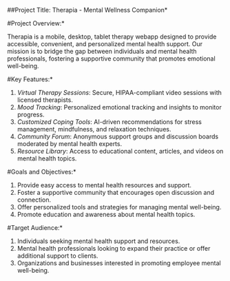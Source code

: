 ##Project Title: Therapia - Mental Wellness Companion*

#Project Overview:*

Therapia is a mobile, desktop, tablet therapy webapp designed to provide accessible, convenient, and personalized mental health support. Our mission is to bridge the gap between individuals and mental health professionals, fostering a supportive community that promotes emotional well-being.

#Key Features:*

1. *Virtual Therapy Sessions*: Secure, HIPAA-compliant video sessions with licensed therapists.
2. *Mood Tracking*: Personalized emotional tracking and insights to monitor progress.
3. *Customized Coping Tools*: AI-driven recommendations for stress management, mindfulness, and relaxation techniques.
4. *Community Forum*: Anonymous support groups and discussion boards moderated by mental health experts.
5. *Resource Library*: Access to educational content, articles, and videos on mental health topics.

#Goals and Objectives:*

1. Provide easy access to mental health resources and support.
2. Foster a supportive community that encourages open discussion and connection.
3. Offer personalized tools and strategies for managing mental well-being.
4. Promote education and awareness about mental health topics.

#Target Audience:*

1. Individuals seeking mental health support and resources.
2. Mental health professionals looking to expand their practice or offer additional support to clients.
3. Organizations and businesses interested in promoting employee mental well-being.